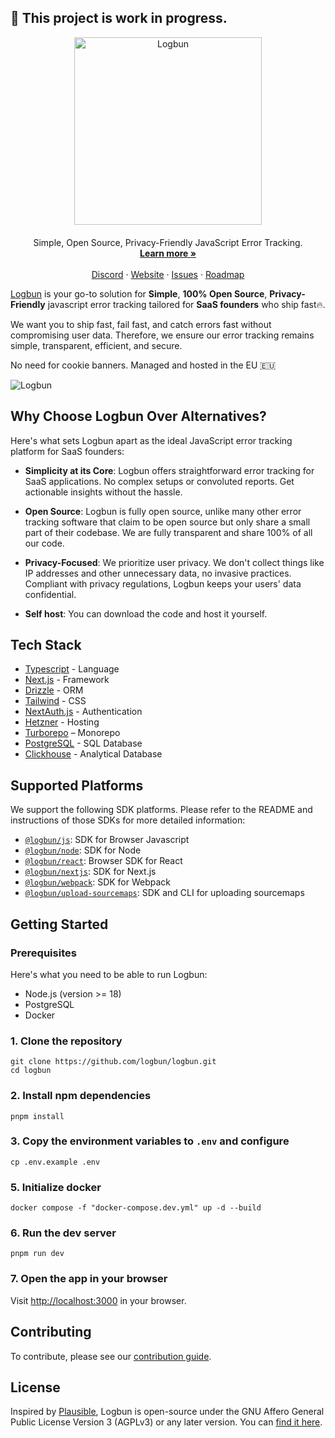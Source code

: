 <!-- # Logbun -->

## 🚧 This project is work in progress.

<p align="center">
  <a href="https://logbun.com/">
    <img src="./packages/ui/assets/main/logo.png" width="300px" alt="Logbun" />
  </a>
</p>
<p align="center" style="margin-top: 20px">
  <p align="center">
  Simple, Open Source, Privacy-Friendly JavaScript Error Tracking.
  <br>
    <a href="https://logbun.com"><strong>Learn more »</strong></a>
    <br />
    <br />
    <a href="https://logbun.site/discord">Discord</a>
    ·
    <a href="https://logbun.com">Website</a>
    ·
    <a href="https://github.com/logbun/logbun/issues">Issues</a>
    ·
    <a href="https://github.com/orgs/logbun/projects/2/views/1">Roadmap</a>
  </p>
</p>

[Logbun](https://logbun.com/) is your go-to solution for **Simple**, **100% Open Source**, **Privacy-Friendly** javascript error tracking tailored for **SaaS founders** who ship fast🔥.

We want you to ship fast, fail fast, and catch errors fast without compromising user data. Therefore, we ensure our error tracking remains simple, transparent, efficient, and secure.

No need for cookie banners. Managed and hosted in the EU 🇪🇺

![Logbun](./packages/ui/assets/main/dashboard.png)

## Why Choose Logbun Over Alternatives?

Here's what sets Logbun apart as the ideal JavaScript error tracking platform for SaaS founders:

- **Simplicity at its Core**: Logbun offers straightforward error tracking for SaaS applications. No complex setups or convoluted reports. Get actionable insights without the hassle.

- **Open Source**: Logbun is fully open source, unlike many other error tracking software that claim to be open source but only share a small part of their codebase. We are fully transparent and share 100% of all our code.

- **Privacy-Focused**: We prioritize user privacy. We don't collect things like IP addresses and other unnecessary data, no invasive practices. Compliant with privacy regulations, Logbun keeps your users' data confidential.

- **Self host**: You can download the code and host it yourself.

## Tech Stack

- [Typescript](https://www.typescriptlang.org/) - Language
- [Next.js](https://nextjs.org/) - Framework
- [Drizzle](https://www.drizzle.io/) - ORM
- [Tailwind](https://tailwindcss.com/) - CSS
- [NextAuth.js](https://next-auth.js.org/) - Authentication
- [Hetzner](https://hetzner.cloud) - Hosting
- [Turborepo](https://turbo.build/repo) – Monorepo
- [PostgreSQL](https://www.postgresql.org) - SQL Database
- [Clickhouse](https://clickhouse.com) - Analytical Database

## Supported Platforms

We support the following SDK platforms. Please refer to the README and instructions of those SDKs for more detailed information:

- [`@logbun/js`](https://github.com/logbun/logbun/tree/master/sdks/js): SDK for Browser Javascript
- [`@logbun/node`](https://github.com/logbun/logbun/tree/master/sdks/node): SDK for Node
- [`@logbun/react`](https://github.com/logbun/logbun/tree/master/sdks/react): Browser SDK for React
- [`@logbun/nextjs`](https://github.com/logbun/logbun/tree/master/sdks/nextjs): SDK for Next.js
- [`@logbun/webpack`](https://github.com/logbun/logbun/tree/master/sdks/webpack): SDK for Webpack
- [`@logbun/upload-sourcemaps`](https://github.com/logbun/logbun/tree/master/sdks/upload-sourcemaps): SDK and CLI for uploading sourcemaps

## Getting Started

### Prerequisites

Here's what you need to be able to run Logbun:

- Node.js (version >= 18)
- PostgreSQL
- Docker

### 1. Clone the repository

```shell
git clone https://github.com/logbun/logbun.git
cd logbun
```

### 2. Install npm dependencies

```shell
pnpm install
```

### 3. Copy the environment variables to `.env` and configure

```shell
cp .env.example .env
```

### 5. Initialize docker

```shell
docker compose -f "docker-compose.dev.yml" up -d --build
```

### 6. Run the dev server

```shell
pnpm run dev
```

### 7. Open the app in your browser

Visit [http://localhost:3000](http://localhost:3000) in your browser.

## Contributing

To contribute, please see our [contribution guide](https://github.com/logbun/logbun/blob/main/CONTRIBUTING.md).

## License

Inspired by [Plausible](https://plausible.io), Logbun is open-source under the GNU Affero General Public License Version 3 (AGPLv3) or any later version. You can [find it here](https://github.com/logbun/logbun/blob/main/LICENSE).
